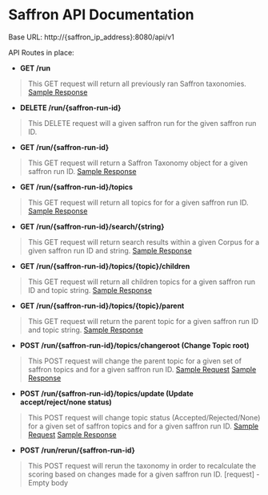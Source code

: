 Saffron API Documentation
=========================


Base URL: http://{saffron_ip_address}:8080/api/v1

API Routes in place:

* **GET /run**

> This GET request will return all previously ran Saffron taxonomies. 
> [Sample Response](https://gitlab.insight-centre.org/saffron/saffron/blob/master/examples/api/get_all_runs.json)


* **DELETE /run/{saffron-run-id}**

> This DELETE request will a given saffron run for the given saffron run ID. 


* **GET /run/{saffron-run-id}**

> This GET request will return a Saffron Taxonomy object for a given saffron run ID. 
> [Sample Response](https://gitlab.insight-centre.org/saffron/saffron/blob/master/examples/api/get_run_response.json)

* **GET /run/{saffron-run-id}/topics**

> This GET request will return all topics for for a given saffron run ID. 
> [Sample Response](https://gitlab.insight-centre.org/saffron/saffron/blob/master/examples/api/get_topics_response.json)

* **GET /run/{saffron-run-id}/search/{string}**

> This GET request will return search results within a given Corpus for a given saffron run ID and string. 
> [Sample Response](https://gitlab.insight-centre.org/saffron/saffron/blob/master/examples/api/get_search_response.json)

* **GET /run/{saffron-run-id}/topics/{topic}/children**

> This GET request will return all children topics for a given saffron run ID and topic string. 
> [Sample Response](https://gitlab.insight-centre.org/saffron/saffron/blob/master/examples/api/get_children_response.json)
 
* **GET /run/{saffron-run-id}/topics/{topic}/parent**

> This GET request will return the parent topic for a given saffron run ID and topic string. 
> [Sample Response](https://gitlab.insight-centre.org/saffron/saffron/blob/master/examples/api/get_parent_response.json)

* **POST /run/{saffron-run-id}/topics/changeroot (Change Topic root)**

> This POST request will change the parent topic for a given set of saffron topics and for a given saffron run ID.
> [Sample Request](https://gitlab.insight-centre.org/saffron/saffron/blob/master/examples/api/change_root_rq.json)
> [Sample Response](https://gitlab.insight-centre.org/saffron/saffron/blob/master/examples/api/change_root_resp.json)

* **POST /run/{saffron-run-id}/topics/update (Update accept/reject/none status)**

> This POST request will change topic status (Accepted/Rejected/None) for a given set of saffron topics and for a given saffron run ID.
> [Sample Request](https://gitlab.insight-centre.org/saffron/saffron/blob/master/examples/api/accept_reject_topic_rq.json)
> [Sample Response](https://gitlab.insight-centre.org/saffron/saffron/blob/master/examples/api/accept_reject_topic_rs.json)
 
* **POST /run/rerun/{saffron-run-id}**

> This POST request will rerun the taxonomy in order to recalculate the scoring based on changes made for a given saffron run ID.
> [request] - Empty body 
 
